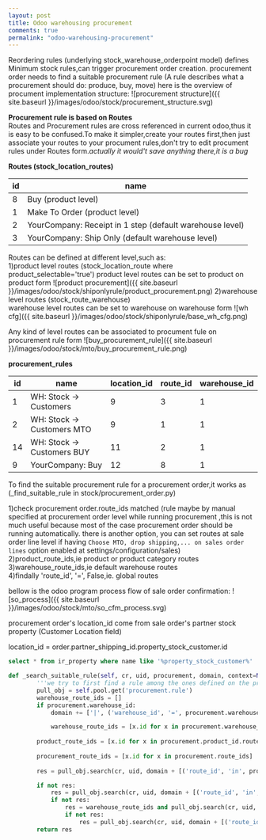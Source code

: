 ```yaml
---
layout: post
title: Odoo warehousing procurement
comments: true
permalink: "odoo-warehousing-procurement"
---
```


Reordering rules (underlying stock\_warehouse\_orderpoint model) defines Minimum stock rules,can trigger procurement order creation.
procurement order needs to find a suitable procurement rule (A rule describes what a procurement should do: produce, buy, move)
here is the overview of procument implementation structure:
![procurement structure]({{ site.baseurl }}/images/odoo/stock/procurement_structure.svg)

__Procurement rule is based on Routes__  
Routes and Procurement rules are cross referenced in current odoo,thus it is easy to be confused.To make it simpler,create your routes first,then just associate your routes to your procument rules,don't try to edit procument rules under Routes form.*actually it would't save anything there,it is a bug*

__Routes (stock\_location\_routes)__  

id  |name
----|----
8   |Buy           (product level)
1   |Make To Order (product level)
2   |YourCompany: Receipt in 1 step (default warehouse level)
3   |YourCompany: Ship Only         (default warehouse level)

Routes can be defined at different level,such as:  
1)product level routes (stock\_location\_route where product\_selectable='true')
product level routes can be set to product on product form
![product procurement]({{ site.baseurl }}/images/odoo/stock/shiponlyrule/product_procurement.png)
2)warehouse level routes (stock\_route\_warehouse)  
warehouse level routes can be set to warehouse on warehouse form
![wh cfg]({{ site.baseurl }}/images/odoo/stock/shiponlyrule/base_wh_cfg.png)

Any kind of level routes can be associated to procument fule on procurement rule form
![buy_procurement_rule]({{ site.baseurl }}/images/odoo/stock/mto/buy_procurement_rule.png)

__procurement_rules__

id	|name	                    |location_id	|route_id	|warehouse_id
----|---------------------------|---------------|-----------|------------
1	|WH: Stock -> Customers	    |9	            |3			|1
2	|WH: Stock -> Customers MTO	|9	            |1			|1
14	|WH: Stock -> Customers BUY	|11         	|2			|1
9	|YourCompany:  Buy	        |12				|8			|1

To find the suitable procurement rule for a procurement order,it works as (\_find\_suitable\_rule in stock/procurement\_order.py)

1)check procurement order.route\_ids matched (rule maybe by manual specified at procurement order level while running procurement ,this is not much useful because most of the case procurement order should be running automatically. there is another option, you can set routes at sale order line level if having `Choose MTO, drop shipping,... on sales order lines` option enabled at settings/configuration/sales)  
2)product\_route\_ids,ie product or product category routes  
3)warehouse\_route\_ids,ie default warehouse routes  
4)findally 'route\_id', '=', False,ie. global routes


bellow is the odoo program process flow of sale order confirmation: 
![so_process]({{ site.baseurl }}/images/odoo/stock/mto/so_cfm_process.svg)

procurement order's location\_id come from sale order's partner stock property (Customer Location field)

location\_id = order.partner\_shipping\_id.property\_stock\_customer.id

```sql
select * from ir_property where name like '%property_stock_customer%'
```
```python
def _search_suitable_rule(self, cr, uid, procurement, domain, context=None):
        '''we try to first find a rule among the ones defined on the procurement order group and if none is found, we try on the routes defined for the product, and finally we fallback on the default behavior'''
        pull_obj = self.pool.get('procurement.rule')
        warehouse_route_ids = []
        if procurement.warehouse_id:
            domain += ['|', ('warehouse_id', '=', procurement.warehouse_id.id), ('warehouse_id', '=', False)]

            warehouse_route_ids = [x.id for x in procurement.warehouse_id.route_ids]
        
        product_route_ids = [x.id for x in procurement.product_id.route_ids + procurement.product_id.categ_id.total_route_ids]
        
        procurement_route_ids = [x.id for x in procurement.route_ids]
        
        res = pull_obj.search(cr, uid, domain + [('route_id', 'in', procurement_route_ids)], order='route_sequence, sequence', context=context)

        if not res:
            res = pull_obj.search(cr, uid, domain + [('route_id', 'in', product_route_ids)], ...)
            if not res:
                res = warehouse_route_ids and pull_obj.search(cr, uid, domain + [('route_id', 'in', warehouse_route_ids)], ...) or []
                if not res:
                    res = pull_obj.search(cr, uid, domain + [('route_id', '=', False)], ...)
        return res
```